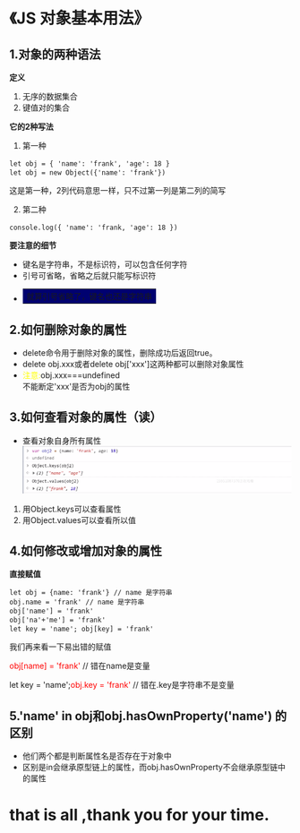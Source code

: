 # 《JS 对象基本用法》
## 1.对象的两种语法
**定义**
1. 无序的数据集合
2. 键值对的集合

**它的2种写法**
1. 第一种
```
let obj = { 'name': 'frank', 'age': 18 }
let obj = new Object({'name': 'frank'})
```
这是第一种，2列代码意思一样，只不过第一列是第二列的简写<div>

2. 第二种
```
console.log({ 'name': 'frank, 'age': 18 })
```
**要注意的细节**
* 键名是字符串，不是标识符，可以包含任何字符
* 引号可省略，省略之后就只能写标识符
* <table><tr><td bgcolor=rgb(127, 255, 0)>就算引号省略了，键名也还是字符串</td></tr></table>
## 2.如何删除对象的属性
* delete命令用于删除对象的属性，删除成功后返回true。
* delete obj.xxx或者delete obj['xxx']这两种都可以删除对象属性
* <font color=yellow >注意:</font>obj.xxx===undefined  
不能断定'xxx'是否为obj的属性
## 3.如何查看对象的属性（读）
* 查看对象自身所有属性   
![查看属性](../../static/images/如何查看属性.png)
1. 用Object.keys可以查看属性
2. 用Object.values可以查看所以值

## 4.如何修改或增加对象的属性
**直接赋值**  
```
let obj = {name: 'frank'} // name 是字符串
obj.name = 'frank' // name 是字符串
obj['name'] = 'frank' 
obj['na'+'me'] = 'frank'
let key = 'name'; obj[key] = 'frank'
```
我们再来看一下易出错的赋值


<font color=red>obj[name] = 'frank'</font> // 错在name是变量<div>
let key = 'name';<font color=red>obj.key = 'frank'</font>  // 错在.key是字符串不是变量

## 5.'name' in obj和obj.hasOwnProperty('name') 的区别
* 他们两个都是判断属性名是否存在于对象中
* 区别是in会继承原型链上的属性，而obj.hasOwnProperty不会继承原型链中的属性


# that is all ,thank you for your time.



